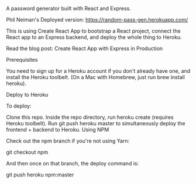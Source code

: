 A password generator built with React and Express.

Phil Neiman's Deployed version: https://random-pass-gen.herokuapp.com/

This is using Create React App to bootstrap a React project, connect the React app to an Express backend, and deploy the whole thing to Heroku.

Read the blog post: Create React App with Express in Production

Prerequisites

You need to sign up for a Heroku account if you don't already have one, and install the Heroku toolbelt. (On a Mac with Homebrew, just run brew install heroku).

Deploy to Heroku

To deploy:

Clone this repo.
Inside the repo directory, run heroku create (requires Heroku toolbelt).
Run git push heroku master to simultaneously deploy the frontend + backend to Heroku.
Using NPM

Check out the npm branch if you're not using Yarn:

git checkout npm

And then once on that branch, the deploy command is:

git push heroku npm:master